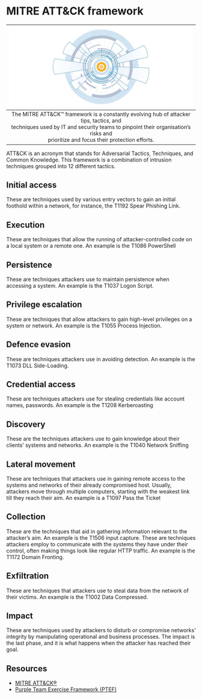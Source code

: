 # MITRE ATT&CK framework

|                                                                            ![MITRE ATT&CK kill chain](../../_static/images/mitre-attack-framework.png)                                                                             |
|:----------------------------------------------------------------------------------------------------------------------------------------------------------------------------------------------------------------------------------:|
| The MITRE ATT&CK™ framework is a constantly evolving hub of attacker tips, tactics, and <br>techniques used by IT and security teams to pinpoint their organisation’s risks and <br>prioritize and focus their protection efforts. |

ATT&CK is an acronym that stands for Adversarial Tactics, Techniques, and Common Knowledge. This framework is a 
combination of intrusion techniques grouped into 12 different tactics.

## Initial access

These are techniques used by various entry vectors to gain an initial foothold within a network, for instance, the T1192 Spear Phishing Link.

## Execution

These are techniques that allow the running of attacker-controlled code on a local system or a remote one. An example is the T1086 PowerShell  

## Persistence

These are techniques attackers use to maintain persistence when accessing a system. An example is the T1037 Logon Script.

## Privilege escalation

These are techniques that allow attackers to gain high-level privileges on a system or network. An example is the T1055 Process Injection.

## Defence evasion

These are techniques attackers use in avoiding detection. An example is the T1073 DLL Side-Loading. 

## Credential access

These are techniques attackers use for stealing credentials like account names, passwords. An example is the T1208 Kerberoasting

## Discovery

These are the techniques attackers use to gain knowledge about their clients’ systems and networks. An example is the T1040 Network Sniffing

## Lateral movement

These are techniques that attackers use in gaining remote access to the systems and networks of their already compromised host. Usually, attackers move through multiple computers, starting with the weakest link till they reach their aim. An example is a T1097 Pass the Ticket

## Collection

These are the techniques that aid in gathering information relevant to the attacker’s aim. An example is the T1506 input capture.  These are techniques attackers employ to communicate with the systems they have under their control, often making things look like regular HTTP traffic. An example is the T1172 Domain Fronting. 

## Exfiltration

These are techniques that attackers use to steal data from the network of their victims. An example is the T1002 Data Compressed. 

## Impact

These are techniques used by attackers to disturb or compromise networks’ integrity by manipulating operational and business processes. The impact is the last phase, and it is what happens when the attacker has reached their goal.

## Resources

* [MITRE ATT&CK®](https://attack.mitre.org/)
* [Purple Team Exercise Framework (PTEF)](https://github.com/scythe-io/purple-team-exercise-framework/)
